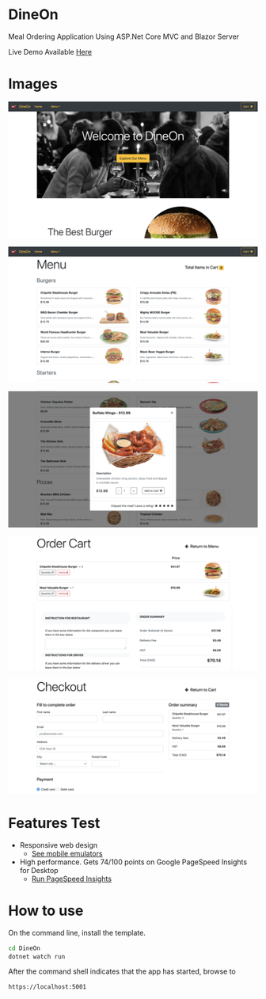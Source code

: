 # DineOn
Meal Ordering Application Using ASP.Net Core MVC and Blazor Server

Live Demo Available [Here](http://dineon.azurewebsites.net/)

# Images
![Homepage](Screenshots/1.png "Homepage")


![Menu](Screenshots/2.png "Menu")

![Menu Item](Screenshots/3.png "Menu Item")


![Order Page](Screenshots/4.png "Order Page")


![Checkout Page](Screenshots/5.png "Checkout Page")

# Features Test
- Responsive web design
  - [See mobile emulators](https://www.responsinator.com/?url=https%3A%2F%2Fdineon.azurewebsites.net%2F)
- High performance. Gets 74/100 points on Google PageSpeed Insights for Desktop
  - [Run PageSpeed Insights](https://developers.google.com/speed/pagespeed/insights/?url=https%3A%2F%2Fdineon.azurewebsites.net%2F&tab=desktop)


# How to use

On the command line, install the template.

```cmd
cd DineOn
dotnet watch run
```

After the command shell indicates that the app has started, browse to 

```cmd
https://localhost:5001
```
